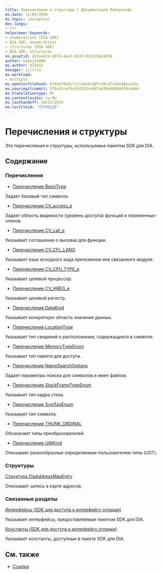```yaml
---
title: Перечисления и структуры | Документация Майкрософт
ms.date: 11/04/2016
ms.topic: conceptual
dev_langs:
- C++
helpviewer_keywords:
- enumerations [DIA SDK]
- DIA SDK, enumerations
- structures [DIA SDK]
- DIA SDK, structures
ms.assetid: d17eed2d-d8fd-4a47-82d3-8125c0624010
author: mikejo5000
ms.author: mikejo
manager: jillfra
ms.workload:
- multiple
ms.openlocfilehash: 6769af8a417c111de6c8dfc68cd7cda548eaa24c
ms.sourcegitcommit: 5f6ad1cefbcd3d531ce587ad30e684684f4c4d44
ms.translationtype: MT
ms.contentlocale: ru-RU
ms.lasthandoff: 10/22/2019
ms.locfileid: "72745225"
---
```

# <a name="enumerations-and-structures"></a>Перечисления и структуры

Это перечисления и структуры, используемые пакетом SDK для DIA.

## <a name="in-this-section"></a>Содержание

### <a name="enumerations"></a>Перечисления

- [Перечисление BasicType](../../debugger/debug-interface-access/basictype.md)

 Задает базовый тип символа.

- [Перечисление CV_access_e](../../debugger/debug-interface-access/cv-access-e.md)

 Задает область видимости (уровень доступа) функций и переменных-членов.

- [Перечисление CV_call_e](../../debugger/debug-interface-access/cv-call-e.md)

 Указывает соглашение о вызовах для функции.

- [Перечисление CV_CFL_LANG](../../debugger/debug-interface-access/cv-cfl-lang.md)

 Указывает язык исходного кода приложения или связанного модуля.

- [Перечисление CV_CPU_TYPE_e](../../debugger/debug-interface-access/cv-cpu-type-e.md)

 Указывает целевой процессор.

- [Перечисление CV_HREG_e](../../debugger/debug-interface-access/cv-hreg-e.md)

 Указывает целевой регистр.

- [Перечисление DataKind](../../debugger/debug-interface-access/datakind.md)

 Указывает конкретную область значения данных.

- [Перечисление LocationType](../../debugger/debug-interface-access/locationtype.md)

 Указывает тип сведений о расположении, содержащихся в символе.

- [Перечисление MemoryTypeEnum](../../debugger/debug-interface-access/memorytypeenum.md)

 Указывает тип памяти для доступа.

- [Перечисление NameSearchOptions](../../debugger/debug-interface-access/namesearchoptions.md)

 Задает параметры поиска для символов и имен файлов.

- [Перечисление StackFrameTypeEnum](../../debugger/debug-interface-access/stackframetypeenum.md)

 Указывает тип кадра стека.

- [Перечисление SymTagEnum](../../debugger/debug-interface-access/symtagenum.md)

 Указывает тип символа.

- [Перечисление THUNK_ORDINAL](../../debugger/debug-interface-access/thunk-ordinal.md)

 Обозначает типы преобразователей.

- [Перечисление UdtKind](../../debugger/debug-interface-access/udtkind.md)

 Описывает разнообразные определяемые пользователем типы (UDT).

### <a name="structures"></a>Структуры

[Структура DiaAddressMapEntry](../../debugger/debug-interface-access/diaaddressmapentry.md)

Описывает запись в карте адресов.

### <a name="related-sections"></a>Связанные разделы

[Интерфейсы (SDK для доступа к интерфейсу отладки)](../../debugger/debug-interface-access/interfaces-debug-interface-access-sdk.md)

Указывает интерфейсы, предоставляемые пакетом SDK для DIA.

[Константы (SDK для доступа к интерфейсу отладки)](../../debugger/debug-interface-access/constants-debug-interface-access-sdk.md)

Указывает константы, доступные в пакете SDK для DIA.

## <a name="see-also"></a>См. также

- [Ссылка](../../debugger/debug-interface-access/debug-interface-access-sdk-reference.md)